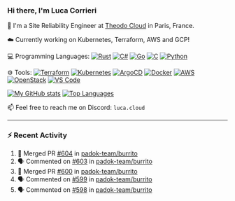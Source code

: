 ### Hi there, I'm Luca Corrieri

👋 I'm a Site Reliability Engineer at [Theodo Cloud](https://cloud.theodo.com/) in Paris, France.

☁️ Currently working on Kubernetes, Terraform, AWS and GCP!

💻 Programming Languages:
[![Rust](https://img.shields.io/badge/Rust-c14566?style=flat-square&logo=rust&logoColor=white)](#)
[![C#](https://img.shields.io/badge/C%23-1e9e25.svg?style=flat-square&logo=c%20sharp&logoColor=white)](#)
[![Go](https://img.shields.io/badge/Go-007d9c?style=flat-square&logo=go&logoColor=white)](#)
[![C](https://img.shields.io/badge/C-2570ae.svg?style=flat-square&logo=c&logoColor=white)](#)
[![Python](https://img.shields.io/badge/Python-3b78a7.svg?style=flat-square&logo=python&logoColor=white)](#)

⚙️ Tools:
[![Terraform](https://img.shields.io/badge/Terraform-7B42BC?style=flat-square&logo=terraform&logoColor=white)](#)
[![Kubernetes](https://img.shields.io/badge/Kubernetes-326CE5?style=flat-square&logo=kubernetes&logoColor=white)](#)
[![ArgoCD](https://img.shields.io/badge/ArgoCD-009485?style=flat-square&logo=argo&logoColor=white)](#)
[![Docker](https://img.shields.io/badge/Docker-2496ED?style=flat-square&logo=docker&logoColor=white)](#)
[![AWS](https://img.shields.io/badge/AWS-232F3E?style=flat-square&logo=amazonaws&logoColor=white)](#)
[![OpenStack](https://img.shields.io/badge/OpenStack-ED1944?style=flat-square&logo=openstack&logoColor=white)](#)
[![VS Code](https://img.shields.io/badge/VS%20Code-007ACC?style=flat-square&logo=visualstudiocode&logoColor=white)](#)

[![My GitHub stats](https://github-readme-stats.vercel.app/api?username=corrieriluca&hide_rank=true&count_private=true&include_all_commits=true&show_icons=true&theme=github_dark)](#)
[![Top Languages](https://github-readme-stats.vercel.app/api/top-langs/?username=corrieriluca&layout=compact&theme=github_dark)](#)

📫 Feel free to reach me on Discord: `luca.cloud`

---

### :zap: Recent Activity

<!--START_SECTION:activity-->
1. 🎉 Merged PR [#604](https://github.com/padok-team/burrito/pull/604) in [padok-team/burrito](https://github.com/padok-team/burrito)
2. 🗣 Commented on [#603](https://github.com/padok-team/burrito/pull/603#issuecomment-2904214321) in [padok-team/burrito](https://github.com/padok-team/burrito)
3. 🎉 Merged PR [#600](https://github.com/padok-team/burrito/pull/600) in [padok-team/burrito](https://github.com/padok-team/burrito)
4. 🗣 Commented on [#599](https://github.com/padok-team/burrito/issues/599#issuecomment-2891846576) in [padok-team/burrito](https://github.com/padok-team/burrito)
5. 🗣 Commented on [#598](https://github.com/padok-team/burrito/issues/598#issuecomment-2889059578) in [padok-team/burrito](https://github.com/padok-team/burrito)
<!--END_SECTION:activity-->
